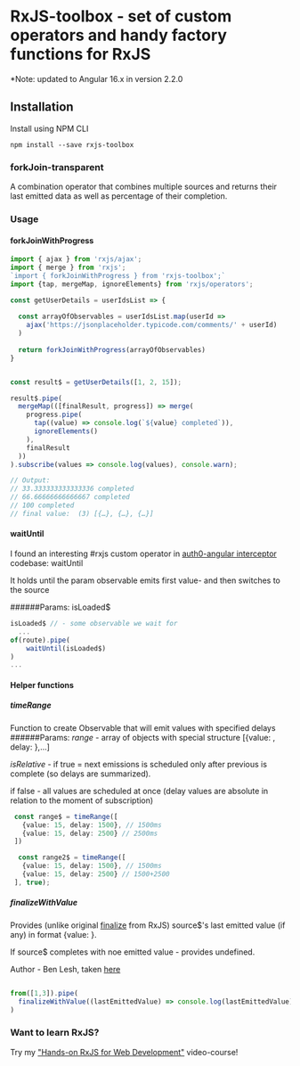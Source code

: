 # RxJS-toolbox - set of custom operators and handy factory functions for RxJS

*Note: updated to Angular 16.x in version 2.2.0

## Installation
Install using NPM CLI
```
npm install --save rxjs-toolbox
```

### forkJoin-transparent
A combination operator that combines multiple sources and returns their last emitted data as well as percentage of their completion.

### Usage

#### forkJoinWithProgress
```typescript
import { ajax } from 'rxjs/ajax';
import { merge } from 'rxjs';
`import { forkJoinWithProgress } from 'rxjs-toolbox';`
import {tap, mergeMap, ignoreElements} from 'rxjs/operators';

const getUserDetails = userIdsList => {
  
  const arrayOfObservables = userIdsList.map(userId =>
    ajax('https://jsonplaceholder.typicode.com/comments/' + userId)
  )
  
  return forkJoinWithProgress(arrayOfObservables)
}


const result$ = getUserDetails([1, 2, 15]);

result$.pipe(
  mergeMap(([finalResult, progress]) => merge(
    progress.pipe(
      tap((value) => console.log(`${value} completed`)),
      ignoreElements()
    ),
    finalResult
  ))
).subscribe(values => console.log(values), console.warn);

// Output:
// 33.333333333333336 completed
// 66.66666666666667 completed
// 100 completed
// final value:  (3) [{…}, {…}, {…}]
```

#### waitUntil
I found an interesting #rxjs custom operator in [auth0-angular interceptor](https://github.com/auth0/auth0-angular/blob/v2.2.3/projects/auth0-angular/src/lib/auth.interceptor.ts) codebase: waitUntil

It holds until the param observable emits first value- and then switches to the source

######Params:
isLoaded$
```typescript
isLoaded$ // - some observable we wait for
  ...
of(route).pipe(
    waitUntil(isLoaded$)
)
...
```

#### Helper functions
##### timeRange
 Function to create Observable that will emit values with specified delays
######Params:
*range* - array of objects with special structure [{value: <some value>, delay: <delayInMs>},...]

*isRelative* - if true = next emissions is scheduled only after previous is complete (so delays are summarized).

if false - all values are scheduled at once (delay values are absolute in relation to the moment of subscription)

```typescript
 const range$ = timeRange([
   {value: 15, delay: 1500}, // 1500ms
   {value: 15, delay: 2500} // 2500ms
 ])

  const range2$ = timeRange([
   {value: 15, delay: 1500}, // 1500ms
   {value: 15, delay: 2500} // 1500+2500
 ], true);

```

##### finalizeWithValue
Provides (unlike original [finalize](https://rxjs.dev/api/operators/finalize) from RxJS) source$'s last emitted value (if any) in format {value: <lastValue>}.

If source$ completes with noe emitted value - provides undefined.

Author - Ben Lesh, taken [here](https://github.com/ReactiveX/rxjs/issues/4803#issuecomment-496711335)

```typescript

from([1,3]).pipe(
  finalizeWithValue((lastEmittedValue) => console.log(lastEmittedValue)) // 3
)

```

### Want to learn RxJS?
Try my ["Hands-on RxJS for Web Development"](https://www.udemy.com/course/hands-on-rxjs-for-web-development/) video-course!
